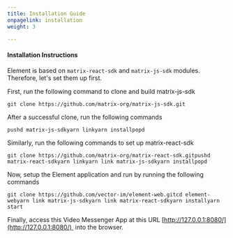 ```yaml
---
title: Installation Guide
onpagelink: installation
weight: 3

---
```


#### **Installation Instructions**

Element is based on `matrix-react-sdk` and `matrix-js-sdk` modules. Therefore, let's set them up first.

First, run the following command to clone and build matrix-js-sdk

    git clone https://github.com/matrix-org/matrix-js-sdk.git

After a successful clone, run the following commands

    pushd matrix-js-sdkyarn linkyarn installpopd

Similarly, run the following commands to set up matrix-react-sdk

    git clone https://github.com/matrix-org/matrix-react-sdk.gitpushd matrix-react-sdkyarn linkyarn link matrix-js-sdkyarn installpopd

Now, setup the Element application and run by running the following commands

    git clone https://github.com/vector-im/element-web.gitcd element-webyarn link matrix-js-sdkyarn link matrix-react-sdkyarn installyarn start

Finally, access this Video Messenger App at this URL [http://127.0.0.1:8080/](http://127.0.0.1:8080/)  into the browser.
